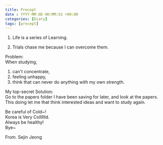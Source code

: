 ```yaml
---
title: Precept
date : YYYY-MM-DD HH:MM:SS +09:00
categories: [Diary]
tags: [precept]
---
```


1. Life is a series of Learning.  


2. Trials chase me because I can overcome them.  


Problem:  
When studying,  
1. can't concentrate,  
2. feeling unhappy,  
3. think that can never do anything with my own strength.  


My top-secret Solution:  
Go to the papers folder I have been saving for later, and look at the papers.  
This doing let me that think interested ideas and want to study again.  


Be careful of Cold~!  
Korea is Very Colllllld.  
Always be healthy!  
Bye~  


From. Sejin Jeong